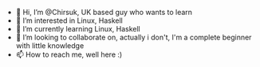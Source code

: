 - 👋 Hi, I’m @Chirsuk, UK based guy who wants to learn 
- 👀 I’m interested in Linux, Haskell
- 🌱 I’m currently learning Linux, Haskell
- 💞️ I’m looking to collaborate on, actually i don't, I'm a complete beginner with little knowledge
- 📫 How to reach me, well here :)

<!---
Chirsuk/Chirsuk is a ✨ special ✨ repository because its `README.md` (this file) appears on your GitHub profile.
You can click the Preview link to take a look at your changes.
--->
